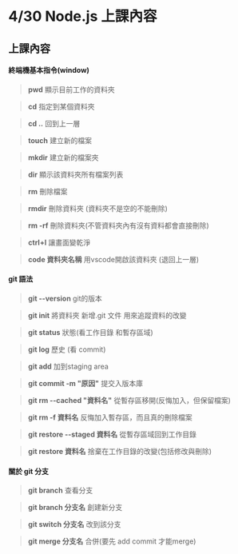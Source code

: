 # 4/30 Node.js 上課內容

## 上課內容
#### 終端機基本指令(window)

> **pwd**    顯示目前工作的資料夾 

> **cd**     指定到某個資料夾 

> **cd ..**  回到上一層   

> **touch**  建立新的檔案  

> **mkdir**  建立新的檔案夾

> **dir**    顯示該資料夾所有檔案列表  

> **rm**     刪除檔案

>**rmdir**   刪除資料夾 (資料夾不是空的不能刪除)

>**rm -rf**  刪除資料夾(不管資料夾內有沒有資料都會直接刪除)

>**ctrl+l**     讓畫面變乾淨

>**code 資料夾名稱**   用vscode開啟該資料夾 (退回上一層)


#### git 語法

> **git --version**    git的版本

> **git init**     將資料夾 新增.git 文件  用來追蹤資料的改變

> **git status**  狀態(看工作目錄 和暫存區域)   

> **git log**  歷史 (看 commit)  

> **git add**  加到staging area

> **git commit -m "原因"**  提交入版本庫   

> **git rm --cached "資料名"**  從暫存區移開(反悔加入，但保留檔案)  

> **git rm -f  資料名**  反悔加入暫存區，而且真的刪除檔案

> **git restore --staged 資料名**  從暫存區域回到工作目錄 

> **git restore 資料名**  捨棄在工作目錄的改變(包括修改與刪除)

#### 關於 git 分支

> **git branch**    查看分支

> **git branch 分支名**      創建新分支

> **git switch 分支名**  改到該分支   

> **git merge 分支名**  合併(要先 add  commit 才能merge)
